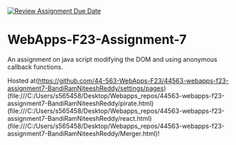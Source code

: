 [![Review Assignment Due Date](https://classroom.github.com/assets/deadline-readme-button-24ddc0f5d75046c5622901739e7c5dd533143b0c8e959d652212380cedb1ea36.svg)](https://classroom.github.com/a/Kv-XePEp)
# WebApps-F23-Assignment-7
An assignment on java script modifying the DOM and using anonymous callback functions.

Hosted at(https://github.com/44-563-WebApps-F23/44563-webapps-f23-assignment7-BandiRamNiteeshReddy/settings/pages)(file:///C:/Users/s565458/Desktop/Webapps_repos/44563-webapps-f23-assignment7-BandiRamNiteeshReddy/pirate.html)(file:///C:/Users/s565458/Desktop/Webapps_repos/44563-webapps-f23-assignment7-BandiRamNiteeshReddy/react.html)
(file:///C:/Users/s565458/Desktop/Webapps_repos/44563-webapps-f23-assignment7-BandiRamNiteeshReddy/Merger.html)!